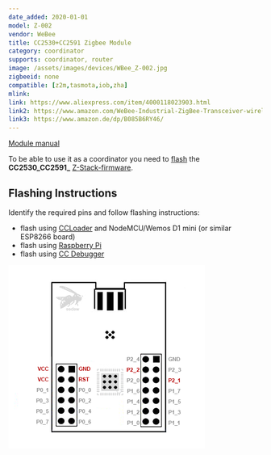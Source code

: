 ```yaml
---
date_added: 2020-01-01
model: Z-002
vendor: WeBee
title: CC2530+CC2591 Zigbee Module
category: coordinator
supports: coordinator, router
image: /assets/images/devices/WBee_Z-002.jpg
zigbeeid: none
compatible: [z2m,tasmota,iob,zha]
mlink: 
link: https://www.aliexpress.com/item/4000118023903.html
link2: https://www.amazon.com/WeBee-Industrial-ZigBee-Transceiver-wireless/dp/B01EH0XUQO
link3: https://www.amazon.de/dp/B085B6RY46/
---
```

[Module manual](https://www.h-2technik.com/online/webee/ZigBee/Z-002/Z-002.pdf)

To be able to use it as a coordinator you need to [flash](flashing_ccloader) the **CC2530_CC2591_** [Z-Stack-firmware](https://github.com/Koenkk/Z-Stack-firmware/).

## Flashing Instructions
Identify the required pins and follow flashing instructions:
- flash using [CCLoader](/flashing_ccloader.html) and NodeMCU/Wemos D1 mini (or similar ESP8266 board)
- flash using [Raspberry Pi](http://www.marrold.co.uk/2019/12/flashing-cc2530-cc2591-zigbee-module.html)
- flash using [CC Debugger](http://ptvo.info/how-to-select-and-flash-cc2530-144/) 

![Pinout](/assets/images/devices/webee_cc2530_cc2591_pinout.jpg)
